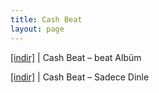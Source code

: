```yaml
---
title: Cash Beat
layout: page
---
```


<a href="https://cloud.mail.ru/public/d415f1bf88d8/Cash%20Beat%20-%20Beat%20Album" target="_blank">[indir]</a>   |   Cash Beat &#8211; beat Albüm

<a href="https://cloud.mail.ru/public/fcaad93f0336/Cash%20Beat%20Compilation%20-%20Sadece%20Dinle" target="_blank">[indir]</a>   |   Cash Beat &#8211; Sadece Dinle
